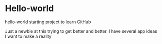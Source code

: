# Hello-world
hello-world starting project to learn GitHub

Just a newbie at this trying to get better and better.
I have several app ideas I want to make a reality

